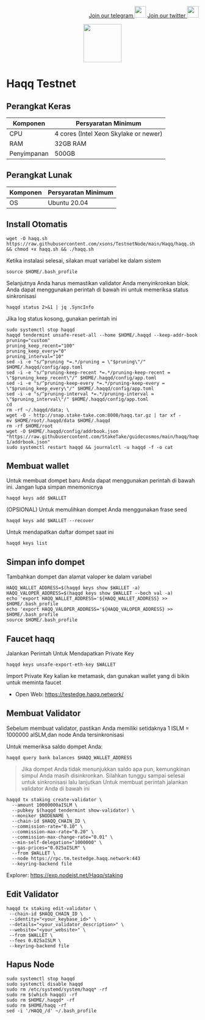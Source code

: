 <p style="font-size:14px" align="right">
<a href="https://t.me/BeritaCryptoo" target="_blank">Join our telegram <img src="https://user-images.githubusercontent.com/50621007/183283867-56b4d69f-bc6e-4939-b00a-72aa019d1aea.png" width="30"/></a>
<a href="https://twitter.com/BeritaCryptoo" target="_blank">Join our twitter <img src="https://user-images.githubusercontent.com/108946833/184274157-08210464-fa03-493d-b01c-2420c67a524f.jpg" width="30"/></a>
</p>

<p align="center">
  <img width="100" height="auto" src="https://user-images.githubusercontent.com/38981255/187036471-e23ab080-2e03-46b7-8513-23e1f6612b4a.png">
</p>

# Haqq Testnet
## Perangkat Keras

|  Komponen |  Persyaratan Minimum |
| ------------ | ------------ |
| CPU  | 4 cores (Intel Xeon Skylake or newer) |
| RAM | 32GB RAM  |
| Penyimpanan  | 500GB |

## Perangkat Lunak

|Komponen | Persyaratan Minimum |
| ------------ | ------------ |
| OS | Ubuntu 20.04 | 

## Install Otomatis
```console
wget -O haqq.sh https://raw.githubusercontent.com/xsons/TestnetNode/main/Haqq/haqq.sh && chmod +x haqq.sh && ./haqq.sh
```
Ketika instalasi selesai, silakan muat variabel ke dalam sistem
```console
source $HOME/.bash_profile
```
Selanjutnya Anda harus memastikan validator Anda menyinkronkan blok. Anda dapat menggunakan perintah di bawah ini untuk memeriksa status sinkronisasi
```console
haqqd status 2>&1 | jq .SyncInfo
```
Jika log status kosong, gunakan perintah ini
```console
sudo systemctl stop haqqd 
haqqd tendermint unsafe-reset-all --home $HOME/.haqqd --keep-addr-book 
pruning="custom" 
pruning_keep_recent="100" 
pruning_keep_every="0" 
pruning_interval="10" 
sed -i -e "s/^pruning *=.*/pruning = \"$pruning\"/" $HOME/.haqqd/config/app.toml 
sed -i -e "s/^pruning-keep-recent *=.*/pruning-keep-recent = \"$pruning_keep_recent\"/" $HOME/.haqqd/config/app.toml 
sed -i -e "s/^pruning-keep-every *=.*/pruning-keep-every = \"$pruning_keep_every\"/" $HOME/.haqqd/config/app.toml 
sed -i -e "s/^pruning-interval *=.*/pruning-interval = \"$pruning_interval\"/" $HOME/.haqqd/config/app.toml 
cd 
rm -rf ~/.haqqd/data; \ 
wget -O - http://snap.stake-take.com:8000/haqq.tar.gz | tar xf - 
mv $HOME/root/.haqqd/data $HOME/.haqqd 
rm -rf $HOME/root 
wget -O $HOME/.haqqd/config/addrbook.json "https://raw.githubusercontent.com/StakeTake/guidecosmos/main/haqq/haqq_53211-1/addrbook.json" 
sudo systemctl restart haqqd && journalctl -u haqqd -f -o cat
```
## Membuat wallet
Untuk membuat dompet baru Anda dapat menggunakan perintah di bawah ini. Jangan lupa simpan mnemonicnya
```console
haqqd keys add $WALLET
```
(OPSIONAL) Untuk memulihkan dompet Anda menggunakan frase seed
```console
haqqd keys add $WALLET --recover
```
Untuk mendapatkan daftar dompet saat ini
```console
haqqd keys list
```
## Simpan info dompet
Tambahkan dompet dan alamat valoper ke dalam variabel
```console
HAQQ_WALLET_ADDRESS=$(haqqd keys show $WALLET -a)
HAQQ_VALOPER_ADDRESS=$(haqqd keys show $WALLET --bech val -a)
echo 'export HAQQ_WALLET_ADDRESS='${HAQQ_WALLET_ADDRESS} >> $HOME/.bash_profile
echo 'export HAQQ_VALOPER_ADDRESS='${HAQQ_VALOPER_ADDRESS} >> $HOME/.bash_profile
source $HOME/.bash_profile
```
## Faucet haqq
Jalankan Perintah Untuk Mendapatkan Private Key
```console
haqqd keys unsafe-export-eth-key $WALLET
```
Import Private Key kalian ke metamask, dan gunakan wallet yang di bikin untuk meminta faucet
- Open Web: https://testedge.haqq.network/

## Membuat Validator
Sebelum membuat validator, pastikan Anda memiliki setidaknya 1 ISLM = 1000000 aISLM,dan node Anda tersinkronisasi

Untuk memeriksa saldo dompet Anda:
```console
haqqd query bank balances $HAQQ_WALLET_ADDRESS
```
> Jika dompet Anda tidak menunjukkan saldo apa pun, kemungkinan simpul Anda masih disinkronkan. Silahkan tunggu sampai selesai untuk sinkronisasi lalu lanjutkan
Untuk membuat perintah jalankan validator Anda di bawah ini
```console
haqqd tx staking create-validator \
  --amount 10000000aISLM \
  --pubkey $(haqqd tendermint show-validator) \
  --moniker $NODENAME \
  --chain-id $HAQQ_CHAIN_ID \
  --commission-rate="0.10" \
  --commission-max-rate="0.20" \
  --commission-max-change-rate="0.01" \
  --min-self-delegation="1000000" \
  --gas-prices="0.025aISLM" \
  --from $WALLET \
  --node https://rpc.tm.testedge.haqq.network:443
  --keyring-backend file
```
Explorer: https://exp.nodeist.net/Haqq/staking

## Edit Validator
```console
haqqd tx staking edit-validator \
 --chain-id $HAQQ_CHAIN_ID \
 --identity="<your_keybase_id>" \
 --details="<your_validator_description>" \
 --website="<your_website>" \
 --from $WALLET \
 --fees 0.025aISLM \
 --keyring-backend file
```
## Hapus Node
```console
sudo systemctl stop haqqd
sudo systemctl disable haqqd
sudo rm /etc/systemd/system/haqq* -rf
sudo rm $(which haqqd) -rf
sudo rm $HOME/.haqqd* -rf
sudo rm $HOME/haqq -rf
sed -i '/HAQQ_/d' ~/.bash_profile
```
